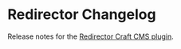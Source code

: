 # Redirector Changelog
Release notes for the [Redirector Craft CMS plugin](https://plugins.craftcms.com/redirector).

